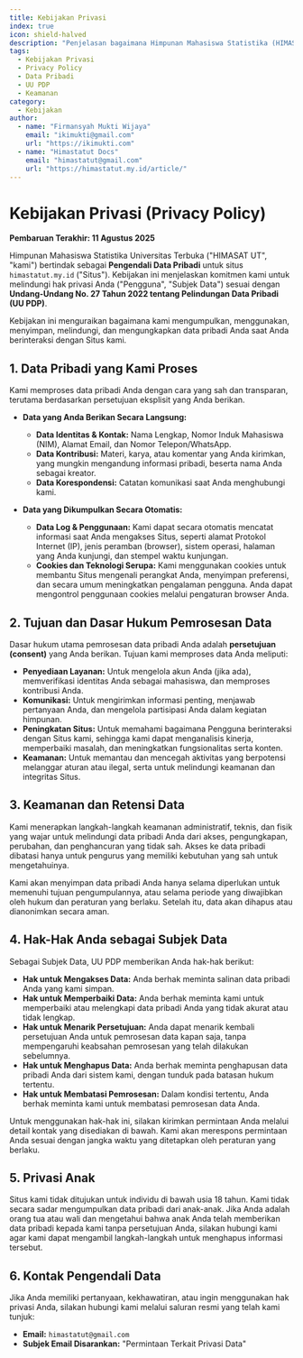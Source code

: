 ```yaml
---
title: Kebijakan Privasi
index: true
icon: shield-halved
description: "Penjelasan bagaimana Himpunan Mahasiswa Statistika (HIMASTAT) Universitas Terbuka mengumpulkan, menggunakan, dan melindungi data pribadi Anda sesuai dengan hukum yang berlaku."
tags:
  - Kebijakan Privasi
  - Privacy Policy
  - Data Pribadi
  - UU PDP
  - Keamanan
category:
  - Kebijakan
author:
  - name: "Firmansyah Mukti Wijaya"
    email: "ikimukti@gmail.com"
    url: "https://ikimukti.com"
  - name: "Himastatut Docs"
    email: "himastatut@gmail.com"
    url: "https://himastatut.my.id/article/"
---
```


# Kebijakan Privasi (Privacy Policy)

**Pembaruan Terakhir: 11 Agustus 2025**

Himpunan Mahasiswa Statistika Universitas Terbuka ("HIMASAT UT", "kami") bertindak sebagai **Pengendali Data Pribadi** untuk situs `himastatut.my.id` ("Situs"). Kebijakan ini menjelaskan komitmen kami untuk melindungi hak privasi Anda ("Pengguna", "Subjek Data") sesuai dengan **Undang-Undang No. 27 Tahun 2022 tentang Pelindungan Data Pribadi (UU PDP)**.

Kebijakan ini menguraikan bagaimana kami mengumpulkan, menggunakan, menyimpan, melindungi, dan mengungkapkan data pribadi Anda saat Anda berinteraksi dengan Situs kami.

## 1. Data Pribadi yang Kami Proses
Kami memproses data pribadi Anda dengan cara yang sah dan transparan, terutama berdasarkan persetujuan eksplisit yang Anda berikan.

- **Data yang Anda Berikan Secara Langsung:**
  - **Data Identitas & Kontak:** Nama Lengkap, Nomor Induk Mahasiswa (NIM), Alamat Email, dan Nomor Telepon/WhatsApp.
  - **Data Kontribusi:** Materi, karya, atau komentar yang Anda kirimkan, yang mungkin mengandung informasi pribadi, beserta nama Anda sebagai kreator.
  - **Data Korespondensi:** Catatan komunikasi saat Anda menghubungi kami.

- **Data yang Dikumpulkan Secara Otomatis:**
  - **Data Log & Penggunaan:** Kami dapat secara otomatis mencatat informasi saat Anda mengakses Situs, seperti alamat Protokol Internet (IP), jenis peramban (browser), sistem operasi, halaman yang Anda kunjungi, dan stempel waktu kunjungan.
  - **Cookies dan Teknologi Serupa:** Kami menggunakan cookies untuk membantu Situs mengenali perangkat Anda, menyimpan preferensi, dan secara umum meningkatkan pengalaman pengguna. Anda dapat mengontrol penggunaan cookies melalui pengaturan browser Anda.

## 2. Tujuan dan Dasar Hukum Pemrosesan Data
Dasar hukum utama pemrosesan data pribadi Anda adalah **persetujuan (consent)** yang Anda berikan. Tujuan kami memproses data Anda meliputi:
- **Penyediaan Layanan:** Untuk mengelola akun Anda (jika ada), memverifikasi identitas Anda sebagai mahasiswa, dan memproses kontribusi Anda.
- **Komunikasi:** Untuk mengirimkan informasi penting, menjawab pertanyaan Anda, dan mengelola partisipasi Anda dalam kegiatan himpunan.
- **Peningkatan Situs:** Untuk memahami bagaimana Pengguna berinteraksi dengan Situs kami, sehingga kami dapat menganalisis kinerja, memperbaiki masalah, dan meningkatkan fungsionalitas serta konten.
- **Keamanan:** Untuk memantau dan mencegah aktivitas yang berpotensi melanggar aturan atau ilegal, serta untuk melindungi keamanan dan integritas Situs.

## 3. Keamanan dan Retensi Data
Kami menerapkan langkah-langkah keamanan administratif, teknis, dan fisik yang wajar untuk melindungi data pribadi Anda dari akses, pengungkapan, perubahan, dan penghancuran yang tidak sah. Akses ke data pribadi dibatasi hanya untuk pengurus yang memiliki kebutuhan yang sah untuk mengetahuinya.

Kami akan menyimpan data pribadi Anda hanya selama diperlukan untuk memenuhi tujuan pengumpulannya, atau selama periode yang diwajibkan oleh hukum dan peraturan yang berlaku. Setelah itu, data akan dihapus atau dianonimkan secara aman.

## 4. Hak-Hak Anda sebagai Subjek Data
Sebagai Subjek Data, UU PDP memberikan Anda hak-hak berikut:
- **Hak untuk Mengakses Data:** Anda berhak meminta salinan data pribadi Anda yang kami simpan.
- **Hak untuk Memperbaiki Data:** Anda berhak meminta kami untuk memperbaiki atau melengkapi data pribadi Anda yang tidak akurat atau tidak lengkap.
- **Hak untuk Menarik Persetujuan:** Anda dapat menarik kembali persetujuan Anda untuk pemrosesan data kapan saja, tanpa mempengaruhi keabsahan pemrosesan yang telah dilakukan sebelumnya.
- **Hak untuk Menghapus Data:** Anda berhak meminta penghapusan data pribadi Anda dari sistem kami, dengan tunduk pada batasan hukum tertentu.
- **Hak untuk Membatasi Pemrosesan:** Dalam kondisi tertentu, Anda berhak meminta kami untuk membatasi pemrosesan data Anda.

Untuk menggunakan hak-hak ini, silakan kirimkan permintaan Anda melalui detail kontak yang disediakan di bawah. Kami akan merespons permintaan Anda sesuai dengan jangka waktu yang ditetapkan oleh peraturan yang berlaku.

## 5. Privasi Anak
Situs kami tidak ditujukan untuk individu di bawah usia 18 tahun. Kami tidak secara sadar mengumpulkan data pribadi dari anak-anak. Jika Anda adalah orang tua atau wali dan mengetahui bahwa anak Anda telah memberikan data pribadi kepada kami tanpa persetujuan Anda, silakan hubungi kami agar kami dapat mengambil langkah-langkah untuk menghapus informasi tersebut.

## 6. Kontak Pengendali Data
Jika Anda memiliki pertanyaan, kekhawatiran, atau ingin menggunakan hak privasi Anda, silakan hubungi kami melalui saluran resmi yang telah kami tunjuk:

- **Email:** `himastatut@gmail.com`
- **Subjek Email Disarankan:** "Permintaan Terkait Privasi Data"